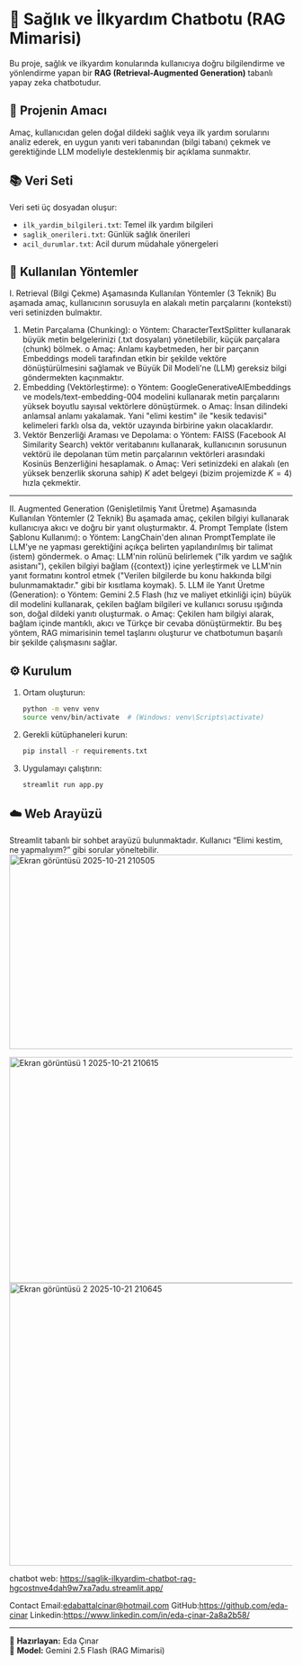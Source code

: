 
# 🏥 Sağlık ve İlkyardım Chatbotu (RAG Mimarisi)

Bu proje, sağlık ve ilkyardım konularında kullanıcıya doğru bilgilendirme ve yönlendirme yapan bir **RAG (Retrieval-Augmented Generation)** tabanlı yapay zeka chatbotudur.

## 🎯 Projenin Amacı
Amaç, kullanıcıdan gelen doğal dildeki sağlık veya ilk yardım sorularını analiz ederek, en uygun yanıtı veri tabanından (bilgi tabanı) çekmek ve gerektiğinde LLM modeliyle desteklenmiş bir açıklama sunmaktır.

## 📚 Veri Seti
Veri seti üç dosyadan oluşur:
- `ilk_yardim_bilgileri.txt`: Temel ilk yardım bilgileri
- `saglik_onerileri.txt`: Günlük sağlık önerileri
- `acil_durumlar.txt`: Acil durum müdahale yönergeleri

## 🧠 Kullanılan Yöntemler
I. Retrieval (Bilgi Çekme) Aşamasında Kullanılan Yöntemler (3 Teknik)
Bu aşamada amaç, kullanıcının sorusuyla en alakalı metin parçalarını (konteksti) veri setinizden bulmaktır.
1.	Metin Parçalama (Chunking):
o	Yöntem: CharacterTextSplitter kullanarak büyük metin belgelerinizi (.txt dosyaları) yönetilebilir, küçük parçalara (chunk) bölmek.
o	Amaç: Anlamı kaybetmeden, her bir parçanın Embeddings modeli tarafından etkin bir şekilde vektöre dönüştürülmesini sağlamak ve Büyük Dil Modeli'ne (LLM) gereksiz bilgi göndermekten kaçınmaktır.
2.	Embedding (Vektörleştirme):
o	Yöntem: GoogleGenerativeAIEmbeddings ve models/text-embedding-004 modelini kullanarak metin parçalarını yüksek boyutlu sayısal vektörlere dönüştürmek.
o	Amaç: İnsan dilindeki anlamsal anlamı yakalamak. Yani "elimi kestim" ile "kesik tedavisi" kelimeleri farklı olsa da, vektör uzayında birbirine yakın olacaklardır.
3.	Vektör Benzerliği Araması ve Depolama:
o	Yöntem: FAISS (Facebook AI Similarity Search) vektör veritabanını kullanarak, kullanıcının sorusunun vektörü ile depolanan tüm metin parçalarının vektörleri arasındaki Kosinüs Benzerliğini hesaplamak.
o	Amaç: Veri setinizdeki en alakalı (en yüksek benzerlik skoruna sahip) $K$ adet belgeyi (bizim projemizde $K=4$) hızla çekmektir.
________________________________________
II. Augmented Generation (Genişletilmiş Yanıt Üretme) Aşamasında Kullanılan Yöntemler (2 Teknik)
Bu aşamada amaç, çekilen bilgiyi kullanarak kullanıcıya akıcı ve doğru bir yanıt oluşturmaktır.
4.	Prompt Template (İstem Şablonu Kullanımı):
o	Yöntem: LangChain'den alınan PromptTemplate ile LLM'ye ne yapması gerektiğini açıkça belirten yapılandırılmış bir talimat (istem) göndermek.
o	Amaç: LLM'nin rolünü belirlemek ("ilk yardım ve sağlık asistanı"), çekilen bilgiyi bağlam ({context}) içine yerleştirmek ve LLM'nin yanıt formatını kontrol etmek ("Verilen bilgilerde bu konu hakkında bilgi bulunmamaktadır." gibi bir kısıtlama koymak).
5.	LLM ile Yanıt Üretme (Generation):
o	Yöntem: Gemini 2.5 Flash (hız ve maliyet etkinliği için) büyük dil modelini kullanarak, çekilen bağlam bilgileri ve kullanıcı sorusu ışığında son, doğal dildeki yanıtı oluşturmak.
o	Amaç: Çekilen ham bilgiyi alarak, bağlam içinde mantıklı, akıcı ve Türkçe bir cevaba dönüştürmektir.
Bu beş yöntem, RAG mimarisinin temel taşlarını oluşturur ve chatbotumun başarılı bir şekilde çalışmasını sağlar.


## ⚙️ Kurulum
1. Ortam oluşturun:
   ```bash
   python -m venv venv
   source venv/bin/activate  # (Windows: venv\Scripts\activate)
   ```
2. Gerekli kütüphaneleri kurun:
   ```bash
   pip install -r requirements.txt
   ```
3. Uygulamayı çalıştırın:
   ```bash
   streamlit run app.py
   ```

## ☁️ Web Arayüzü
Streamlit tabanlı bir sohbet arayüzü bulunmaktadır.
Kullanıcı “Elimi kestim, ne yapmalıyım?” gibi sorular yöneltebilir.
<img width="976" height="346" alt="Ekran görüntüsü 2025-10-21 210505" src="https://github.com/user-attachments/assets/dff7b29a-a93f-454a-ac84-745fa4bbfaed" />

<img width="962" height="402" alt="Ekran görüntüsü 1 2025-10-21 210615" src="https://github.com/user-attachments/assets/356ca2d6-5ce0-458d-a51e-6a75d5c09afe" />

<img width="1022" height="503" alt="Ekran görüntüsü 2 2025-10-21 210645" src="https://github.com/user-attachments/assets/c3f1e07e-00e1-4d3c-a815-734bc5b00fa6" />



chatbot web: https://saglik-ilkyardim-chatbot-rag-hgcostnve4dah9w7xa7adu.streamlit.app/



Contact
Email:edabattalcinar@hotmail.com
GitHub:https://github.com/eda-cinar
Linkedin:https://www.linkedin.com/in/eda-çinar-2a8a2b58/



---
📍 **Hazırlayan:** Eda Çınar  
🔗 **Model:** Gemini 2.5 Flash (RAG Mimarisi)
